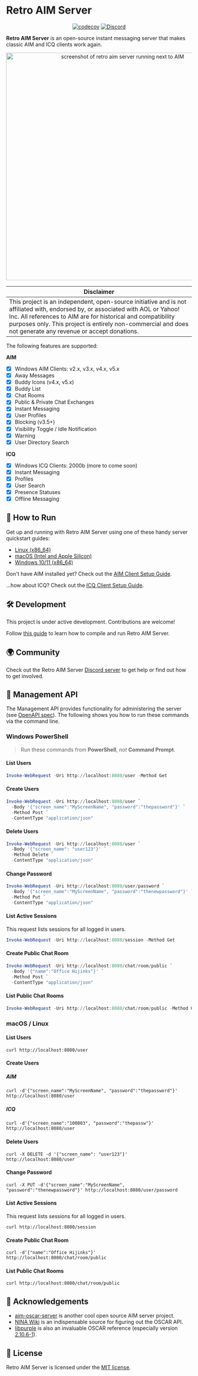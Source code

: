 # Retro AIM Server

<div align="center">

<a href="">[![codecov](https://codecov.io/gh/mk6i/retro-aim-server/graph/badge.svg?token=MATKPP77JT)](https://codecov.io/gh/mk6i/retro-aim-server)</a>
<a href="">[![Discord](https://img.shields.io/discord/1238648671348719626?logo=discord&logoColor=white)](https://discord.gg/2Xy4nF3Uh9)</a>

</div>

**Retro AIM Server** is an open-source instant messaging server that makes classic AIM and ICQ clients work again.

<p align="center">
  <img width="616" alt="screenshot of retro aim server running next to AIM" src="https://github.com/mk6i/retro-aim-server/assets/2894330/81ff419f-50fa-4961-bd2f-ac7dcac903b5">
</p>

| Disclaimer |
|------------|
| This project is an independent, open-source initiative and is not affiliated with, endorsed by, or associated with AOL or Yahoo! Inc. All references to AIM are for historical and compatibility purposes only. This project is entirely non-commercial and does not generate any revenue or accept donations. |


The following features are supported:

**AIM**
- [x] Windows AIM Clients: v2.x, v3.x, v4.x, v5.x
- [x] Away Messages
- [x] Buddy Icons (v4.x, v5.x)
- [x] Buddy List
- [x] Chat Rooms
- [x] Public & Private Chat Exchanges
- [x] Instant Messaging
- [x] User Profiles
- [x] Blocking (v3.5+)
- [x] Visibility Toggle / Idle Notification
- [x] Warning
- [x] User Directory Search

**ICQ**
- [x] Windows ICQ Clients: 2000b (more to come soon)
- [x] Instant Messaging
- [x] Profiles
- [x] User Search
- [x] Presence Statuses
- [x] Offline Messaging

## 🏁 How to Run

Get up and running with Retro AIM Server using one of these handy server quickstart guides:

* [Linux (x86_64)](./docs/LINUX.md)
* [macOS (Intel and Apple Silicon)](./docs/MACOS.md)
* [Windows 10/11 (x86_64)](./docs/WINDOWS.md)

Don't have AIM installed yet? Check out the [AIM Client Setup Guide](./docs/CLIENT.md).

...how about ICQ? Check out the [ICQ Client Setup Guide](./docs/CLIENT_ICQ.md).

## 🛠️ Development

This project is under active development. Contributions are welcome!

Follow [this guide](./docs/BUILD.md) to learn how to compile and run Retro AIM Server.

## 🌍 Community

Check out the Retro AIM Server [Discord server](https://discord.gg/2Xy4nF3Uh9) to get help or find out how to get involved.

## 👤 Management API

The Management API provides functionality for administering the server (see [OpenAPI spec](./api.yml)). The following
shows you how to run these commands via the command line.

### Windows PowerShell

> Run these commands from **PowerShell**, *not* **Command Prompt**.

#### List Users

```powershell
Invoke-WebRequest -Uri http://localhost:8080/user -Method Get
```

#### Create Users

```powershell
Invoke-WebRequest -Uri http://localhost:8080/user `
  -Body '{"screen_name":"MyScreenName", "password":"thepassword"}' `
  -Method Post `
  -ContentType "application/json"
```

#### Delete Users

```powershell
Invoke-WebRequest -Uri http://localhost:8080/user `
  -Body '{"screen_name": "user123"}' `
  -Method Delete `
  -ContentType "application/json"
```

#### Change Password

```powershell
Invoke-WebRequest -Uri http://localhost:8080/user/password `
  -Body '{"screen_name":"MyScreenName", "password":"thenewpassword"}' `
  -Method Put `
  -ContentType "application/json"
```

#### List Active Sessions

This request lists sessions for all logged in users.

```powershell
Invoke-WebRequest -Uri http://localhost:8080/session -Method Get
```

#### Create Public Chat Room

```powershell
Invoke-WebRequest -Uri http://localhost:8080/chat/room/public `
  -Body '{"name":"Office Hijinks"}' `
  -Method Post `
  -ContentType "application/json"
```

#### List Public Chat Rooms

```powershell
Invoke-WebRequest -Uri http://localhost:8080/chat/room/public -Method Get
```

### macOS / Linux

#### List Users

```shell
curl http://localhost:8080/user
```

#### Create Users

##### AIM

```shell
curl -d'{"screen_name":"MyScreenName", "password":"thepassword"}' http://localhost:8080/user
```

##### ICQ

```shell
curl -d'{"screen_name":"100003", "password":"thepassw"}' http://localhost:8080/user
```

#### Delete Users

```shell
curl -X DELETE -d '{"screen_name": "user123"}' http://localhost:8080/user
```

#### Change Password

```shell
curl -X PUT -d'{"screen_name":"MyScreenName", "password":"thenewpassword"}' http://localhost:8080/user/password
```

#### List Active Sessions

This request lists sessions for all logged in users.

```shell
curl http://localhost:8080/session
```

#### Create Public Chat Room

```shell
curl -d'{"name":"Office Hijinks"}' http://localhost:8080/chat/room/public
```

#### List Public Chat Rooms

```shell
curl http://localhost:8080/chat/room/public
```

## 🔗 Acknowledgements

- [aim-oscar-server](https://github.com/ox/aim-oscar-server) is another cool open source AIM server project.
- [NINA Wiki](https://wiki.nina.chat/wiki/Main_Page) is an indispensable source for figuring out the OSCAR API.
- [libpurple](https://developer.pidgin.im/wiki/WhatIsLibpurple) is also an invaluable OSCAR reference (especially
  version [2.10.6-1](https://github.com/Tasssadar/libpurple)).

## 📄 License

Retro AIM Server is licensed under the [MIT license](./LICENSE).
